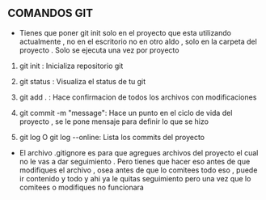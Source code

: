 ## COMANDOS GIT

- Tienes que poner git init solo en el proyecto que esta utilizando actualmente , no en el escritorio no en otro aldo , solo en la carpeta del proyecto . Solo se ejecuta una vez por proyecto

1. git init : Inicializa repositorio git

2. git status : Visualiza el status de tu git

3. git add . : Hace confirmacion de todos los archivos con modificaciones

4. git commit -m "message": Hace un punto en el ciclo de vida del proyecto , se le pone mensaje para definir lo que se hizo

5. git log O git log --online: Lista los commits del proyecto

- El archivo .gitignore es para que agregues archivos del proyecto el cual no le vas a dar seguimiento . Pero tienes que hacer eso antes de que modifiques el archivo , osea antes de que lo comitees todo eso , puede ir contenido y todo y ahi ya le quitas seguimiento pero una vez que lo comitees o modifiques no funcionara
